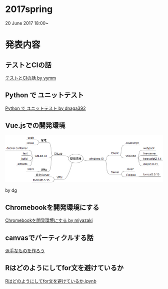 # 2017spring

20 June 2017 18:00~

# 発表内容

## テストとCIの話

[テストとCIの話 by yymm](http://slides.com/yymm/test-and-ci#/ "テストとCIの話 by yymm")

## Python で ユニットテスト

[Python で ユニットテスト by dnaga392](https://dnaga392.github.io/devipl170620/ "Python で ユニットテスト by dnaga392")

## Vue.jsでの開発環境

![Vuejs開発環境](Vuejs開発環境.png "Vuejs開発環境")

by dg

## Chromebookを開発環境にする

[Chromebookを開発環境にする by miyazaki](https://scrapbox.io/ipl/devipl170620miyazakiスライド)

## canvasでパーティクルする話

[派手なものを作ろう](https://scrapbox.io/ipl/devipl-20170620-particle)

## Rはどのようにしてfor文を避けているか

[Rはどのようにしてfor文を避けているか.ipynb](https://github.com/DevIPL/2017spring/blob/master/R%E3%81%AF%E3%81%A9%E3%81%AE%E3%82%88%E3%81%86%E3%81%AB%E3%81%97%E3%81%A6for%E6%96%87%E3%82%92%E9%81%BF%E3%81%91%E3%81%A6%E3%81%84%E3%82%8B%E3%81%8B.ipynb)
